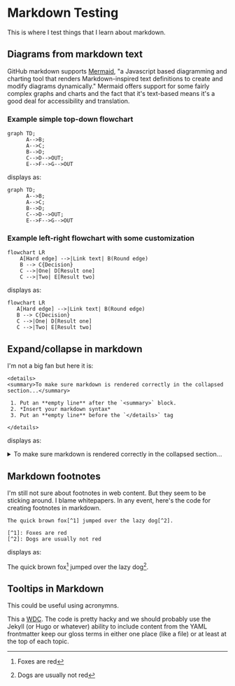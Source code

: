 # Markdown Testing

This is where I test things that I learn about markdown.

## Diagrams from markdown text
GitHub markdown supports [Mermaid](https://mermaid-js.github.io/mermaid/#/), "a Javascript based diagramming and charting tool that renders Markdown-inspired text definitions to create and modify diagrams dynamically." Mermaid offers support for some fairly complex graphs and charts and the fact that it's text-based means it's a good deal for accessibility and translation.

### Example simple top-down flowchart
```
graph TD;
      A-->B;
      A-->C;
      B-->D;
      C-->D-->OUT;
      E-->F-->G-->OUT
```
displays as:

```mermaid
graph TD;
      A-->B;
      A-->C;
      B-->D;
      C-->D-->OUT;
      E-->F-->G-->OUT
```
### Example left-right flowchart with some customization
```
flowchart LR
    A[Hard edge] -->|Link text| B(Round edge)
    B --> C{Decision}
    C -->|One| D[Result one]
    C -->|Two| E[Result two]
 ```
 displays as:
 ```mermaid
 flowchart LR
    A[Hard edge] -->|Link text| B(Round edge)
    B --> C{Decision}
    C -->|One| D[Result one]
    C -->|Two| E[Result two]
   ```
## Expand/collapse in markdown
I'm not a big fan but here it is:

```
<details>
<summary>To make sure markdown is rendered correctly in the collapsed section...</summary>

 1. Put an **empty line** after the `<summary>` block.
 2. *Insert your markdown syntax*
 3. Put an **empty line** before the `</details>` tag
 
</details>
```
displays as:
<details>
<summary>To make sure markdown is rendered correctly in the collapsed section...</summary>

 1. Put an **empty line** after the `<summary>` block.
 2. *Insert your markdown syntax*
 3. Put an **empty line** before the `</details>` tag
 
</details>


## Markdown footnotes
I'm still not sure about footnotes in web content. But they seem to be sticking around. I blame whitepapers. In any event, here's the code for creating footnotes in markdown.
```
The quick brown fox[^1] jumped over the lazy dog[^2].

[^1]: Foxes are red
[^2]: Dogs are usually not red
```
displays as:

The quick brown fox[^1] jumped over the lazy dog[^2].

## Tooltips in Markdown
This could be useful using acronymns. 

This a [WDC](#code "web data connector"). The code is pretty hacky and we should probably use the Jekyll (or Hugo or whatever) ability to include content from the YAML frontmatter keep our gloss terms in either one place (like a file) or at least at the top of each topic.

[^1]: Foxes are red
[^2]: Dogs are usually not red
